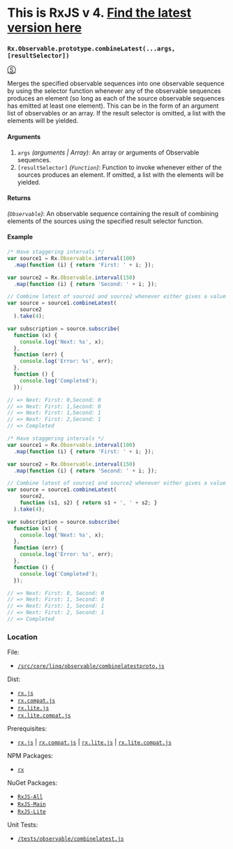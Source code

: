 # This is RxJS v 4. [Find the latest version here](https://github.com/reactivex/rxjs)
### `Rx.Observable.prototype.combineLatest(...args, [resultSelector])`
[&#x24C8;](https://github.com/Reactive-Extensions/RxJS/blob/master/src/core/linq/observable/combinelatestproto.js "View in source")

Merges the specified observable sequences into one observable sequence by using the selector function whenever any of the observable sequences produces an element (so long as each of the source observable sequences has emitted at least one element).  This can be in the form of an argument list of observables or an array.  If the result selector is omitted, a list with the elements will be yielded.

#### Arguments
1. `args` *(arguments | Array)*: An array or arguments of Observable sequences.
2. `[resultSelector]` *(`Function`)*: Function to invoke whenever either of the sources produces an element.  If omitted, a list with the elements will be yielded.

#### Returns
*(`Observable`)*: An observable sequence containing the result of combining elements of the sources using the specified result selector function.

#### Example
```js
/* Have staggering intervals */
var source1 = Rx.Observable.interval(100)
  .map(function (i) { return 'First: ' + i; });

var source2 = Rx.Observable.interval(150)
  .map(function (i) { return 'Second: ' + i; });

// Combine latest of source1 and source2 whenever either gives a value with selector
var source = source1.combineLatest(
    source2
  ).take(4);

var subscription = source.subscribe(
  function (x) {
    console.log('Next: %s', x);
  },
  function (err) {
    console.log('Error: %s', err);
  },
  function () {
    console.log('Completed');
  });

// => Next: First: 0,Second: 0
// => Next: First: 1,Second: 0
// => Next: First: 1,Second: 1
// => Next: First: 2,Second: 1
// => Completed

/* Have staggering intervals */
var source1 = Rx.Observable.interval(100)
  .map(function (i) { return 'First: ' + i; });

var source2 = Rx.Observable.interval(150)
  .map(function (i) { return 'Second: ' + i; });

// Combine latest of source1 and source2 whenever either gives a value
var source = source1.combineLatest(
    source2,
    function (s1, s2) { return s1 + ', ' + s2; }
  ).take(4);

var subscription = source.subscribe(
  function (x) {
    console.log('Next: %s', x);
  },
  function (err) {
    console.log('Error: %s', err);
  },
  function () {
    console.log('Completed');
  });

// => Next: First: 0, Second: 0
// => Next: First: 1, Second: 0
// => Next: First: 1, Second: 1
// => Next: First: 2, Second: 1
// => Completed
```
### Location

File:
- [`/src/core/linq/observable/combinelatestproto.js`](https://github.com/Reactive-Extensions/RxJS/blob/master/src/core/linq/observable/combinelatestproto.js)

Dist:
- [`rx.js`](https://github.com/Reactive-Extensions/RxJS/blob/master/dist/rx.js)
- [`rx.compat.js`](https://github.com/Reactive-Extensions/RxJS/blob/master/dist/rx.compat.js)
- [`rx.lite.js`](https://github.com/Reactive-Extensions/RxJS/blob/master/dist/rx.lite.js)
- [`rx.lite.compat.js`](https://github.com/Reactive-Extensions/RxJS/blob/master/dist/rx.lite.compat.js)

Prerequisites:
- [`rx.js`](https://github.com/Reactive-Extensions/RxJS/blob/master/dist/rx.js) | [`rx.compat.js`](https://github.com/Reactive-Extensions/RxJS/blob/master/dist/rx.compat.js) | [`rx.lite.js`](https://github.com/Reactive-Extensions/RxJS/blob/master/dist/rx.lite.js) | [`rx.lite.compat.js`](https://github.com/Reactive-Extensions/RxJS/blob/master/dist/rx.lite.compat.js)

NPM Packages:
- [`rx`](https://www.npmjs.org/package/rx)

NuGet Packages:
- [`RxJS-All`](http://www.nuget.org/packages/RxJS-All/)
- [`RxJS-Main`](http://www.nuget.org/packages/RxJS-Main/)
- [`RxJS-Lite`](http://www.nuget.org/packages/RxJS-Lite/)

Unit Tests:
- [`/tests/observable/combinelatest.js`](https://github.com/Reactive-Extensions/RxJS/blob/master/tests/observable/combinelatest.js)
